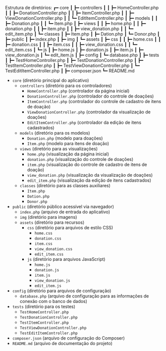 Estrutura de diretórios:
┏━ core
┃  ┣━ controllers
┃  ┃  ┣━ HomeController.php
┃  ┃  ┣━ DonationController.php
┃  ┃  ┣━ ItemController.php
┃  ┃  ┣━ ViewDonationController.php
┃  ┃  ┗━ EditItemController.php
┃  ┣━ models
┃  ┃  ┣━ Donation.php
┃  ┃  ┗━ Item.php
┃  ┣━ views
┃  ┃  ┣━ home.php
┃  ┃  ┣━ donation.php
┃  ┃  ┣━ item.php
┃  ┃  ┣━ view_donation.php
┃  ┃  ┗━ edit_item.php
┃  ┗━ classes
┃     ┣━ Item.php
┃     ┣━ Dation.php
┃     ┗━ Donor.php
┃
┣━ public
┃  ┣━ index.php
┃  ┣━ img
┃  ┗━ assets
┃     ┣━ css
┃     ┃  ┣━ home.css
┃     ┃  ┣━ donation.css
┃     ┃  ┣━ item.css
┃     ┃  ┣━ view_donation.css
┃     ┃  ┗━ edit_item.css
┃     ┗━ js
┃        ┣━ home.js
┃        ┣━ donation.js
┃        ┣━ item.js
┃        ┣━ view_donation.js
┃        ┗━ edit_item.js
┃
┣━ config
┃  ┗━ database.php
┃
┣━ tests
┃  ┣━ TestHomeController.php
┃  ┣━ TestDonationController.php
┃  ┣━ TestItemController.php
┃  ┣━ TestViewDonationController.php
┃  ┗━ TestEditItemController.php
┃
┣━ composer.json
┗━ README.md


- `core` (diretório principal do aplicativo)
  - `controllers` (diretório para os controladores)
    - `HomeController.php` (controlador da página inicial)
    - `DonationController.php` (controlador do controle de doações)
    - `ItemController.php` (controlador do controle de cadastro de itens de doação)
    - `ViewDonationController.php` (controlador da visualização de doações)
    - `EditItemController.php` (controlador da edição de itens cadastrados)
  - `models` (diretório para os modelos)
    - `Donation.php` (modelo para doações)
    - `Item.php` (modelo para itens de doação)
  - `views` (diretório para as visualizações)
    - `home.php` (visualização da página inicial)
    - `donation.php` (visualização do controle de doações)
    - `item.php` (visualização do controle de cadastro de itens de doação)
    - `view_donation.php` (visualização da visualização de doações)
    - `edit_item.php` (visualização da edição de itens cadastrados)
  - `classes` (diretório para as classes auxiliares)
    - `Item.php`
    - `Dation.php`
    - `Donor.php`
- `public` (diretório público acessível via navegador)
  - `index.php` (arquivo de entrada do aplicativo)
  - `img` (diretório para imagens)
  - `assets` (diretório para recursos)
    - `css` (diretório para arquivos de estilo CSS)
      - `home.css`
      - `donation.css`
      - `item.css`
      - `view_donation.css`
      - `edit_item.css`
    - `js` (diretório para arquivos JavaScript)
      - `home.js`
      - `donation.js`
      - `item.js`
      - `view_donation.js`
      - `edit_item.js`
- `config` (diretório para arquivos de configuração)
  - `database.php` (arquivo de configuração para as informações de conexão com o banco de dados)
- `tests` (diretório para os testes)
  - `TestHomeController.php`
  - `TestDonationController.php`
  - `TestItemController.php`
  - `TestViewDonationController.php`
  - `TestEditItemController.php`
- `composer.json` (arquivo de configuração do Composer)
- `README.md` (arquivo de documentação do projeto)


